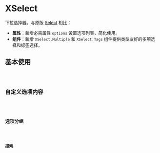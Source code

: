 # XSelect

下拉选择器。与原版 [Select](https://ant.design/components/select-cn/) 相比：

- **属性**：新增必需属性 `options` 设置选项列表，简化使用。
- **组件**：新增 `XSelect.Multiple` 和 `XSelect.Tags` 组件提供类型友好的多项选择和标签选择。


## 基本使用

<code src="./demo/basic.tsx" />


## 自定义选项内容

<code src="./demo/option.tsx" />


## 选项分组

<code src="./demo/group.tsx" />


## 搜索

<code src="./demo/search.tsx" />
